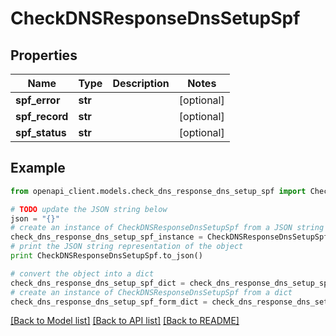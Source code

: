 # CheckDNSResponseDnsSetupSpf


## Properties
Name | Type | Description | Notes
------------ | ------------- | ------------- | -------------
**spf_error** | **str** |  | [optional] 
**spf_record** | **str** |  | [optional] 
**spf_status** | **str** |  | [optional] 

## Example

```python
from openapi_client.models.check_dns_response_dns_setup_spf import CheckDNSResponseDnsSetupSpf

# TODO update the JSON string below
json = "{}"
# create an instance of CheckDNSResponseDnsSetupSpf from a JSON string
check_dns_response_dns_setup_spf_instance = CheckDNSResponseDnsSetupSpf.from_json(json)
# print the JSON string representation of the object
print CheckDNSResponseDnsSetupSpf.to_json()

# convert the object into a dict
check_dns_response_dns_setup_spf_dict = check_dns_response_dns_setup_spf_instance.to_dict()
# create an instance of CheckDNSResponseDnsSetupSpf from a dict
check_dns_response_dns_setup_spf_form_dict = check_dns_response_dns_setup_spf.from_dict(check_dns_response_dns_setup_spf_dict)
```
[[Back to Model list]](../README.md#documentation-for-models) [[Back to API list]](../README.md#documentation-for-api-endpoints) [[Back to README]](../README.md)


